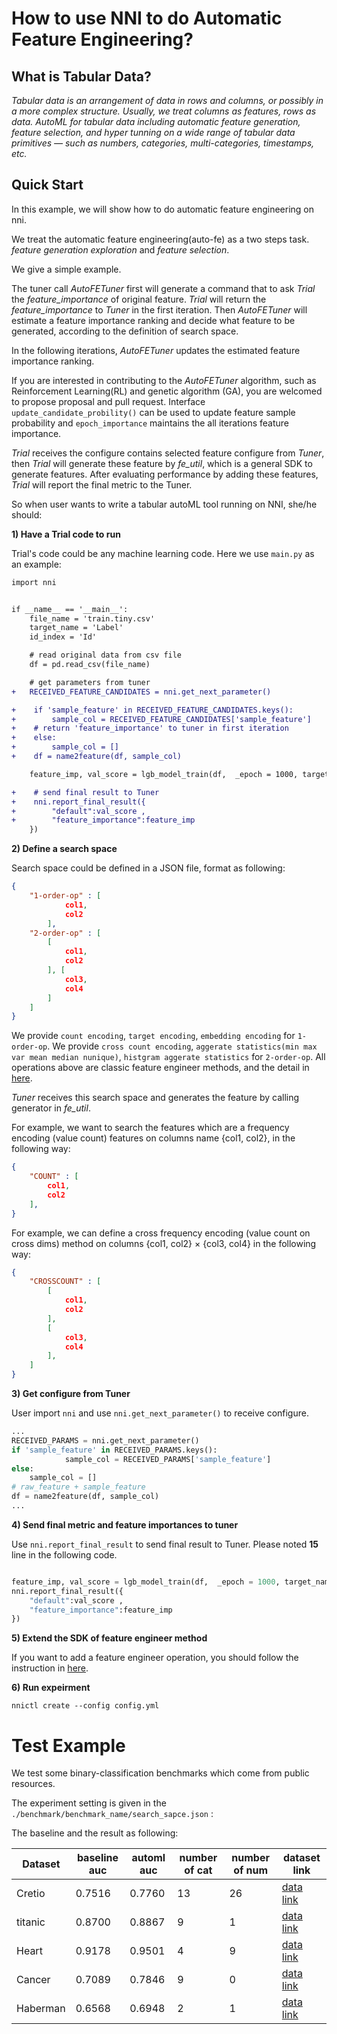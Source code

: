 # How to use NNI to do Automatic Feature Engineering?

## What is Tabular Data?

*Tabular data is an arrangement of data in rows and columns, or possibly in a more complex structure. Usually, we treat columns as features, rows as data. AutoML for tabular data including automatic feature generation, feature selection, and hyper tunning on a wide range of tabular data primitives — such as numbers, categories, multi-categories, timestamps, etc.*

## Quick Start

In this example, we will show how to do automatic feature engineering on nni.

We treat the automatic feature engineering(auto-fe) as a two steps task. *feature generation exploration* and *feature selection*.

We give a simple example.

The tuner call *AutoFETuner* first will generate a command that to ask *Trial* the *feature_importance* of original feature. *Trial* will return the *feature_importance* to *Tuner* in the first iteration. Then *AutoFETuner* will estimate a feature importance ranking and decide what feature to be generated, according to the definition of search space.

In the following iterations, *AutoFETuner* updates the estimated feature importance ranking.

If you are interested in contributing to the *AutoFETuner* algorithm, such as Reinforcement Learning(RL) and genetic algorithm (GA), you are welcomed to propose proposal and pull request.  Interface `update_candidate_probility()` can be used to update feature sample probability and `epoch_importance` maintains the all iterations feature importance.

*Trial* receives the configure contains selected feature configure from *Tuner*, then *Trial* will generate these feature by *fe_util*, which is a general SDK to generate features. After evaluating performance by adding these features, *Trial* will report the final metric to the Tuner.


So when user wants to write a tabular autoML tool running on NNI, she/he should:

**1) Have a Trial code to run**

Trial's code could be any machine learning code. 
Here we use `main.py` as an example:

```diff
import nni


if __name__ == '__main__':
    file_name = 'train.tiny.csv'
    target_name = 'Label'
    id_index = 'Id'

    # read original data from csv file
    df = pd.read_csv(file_name)

    # get parameters from tuner
+   RECEIVED_FEATURE_CANDIDATES = nni.get_next_parameter()

+    if 'sample_feature' in RECEIVED_FEATURE_CANDIDATES.keys():
+        sample_col = RECEIVED_FEATURE_CANDIDATES['sample_feature']
+    # return 'feature_importance' to tuner in first iteration
+    else:
+        sample_col = []
+    df = name2feature(df, sample_col)

    feature_imp, val_score = lgb_model_train(df,  _epoch = 1000, target_name = target_name, id_index = id_index)

+    # send final result to Tuner
+    nni.report_final_result({
+        "default":val_score , 
+        "feature_importance":feature_imp
    })
```

**2) Define a search space**

Search space could be defined in a JSON file, format as following: 

```json
{
    "1-order-op" : [
            col1,
            col2
        ],
    "2-order-op" : [
        [
            col1,
            col2
        ], [
            col3, 
            col4
        ]
    ]
}
```
We provide `count encoding`, `target encoding`, `embedding encoding` for `1-order-op`.
We provide `cross count encoding`, `aggerate statistics(min max var mean median nunique)`, `histgram aggerate statistics` for `2-order-op`.
All operations above are classic feature engineer methods, and the detail in [here](AutoFEOp.md). 

*Tuner* receives this search space and generates the feature by calling generator in *fe_util*.

For example, we want to search the features which are a frequency encoding (value count) features on columns name {col1, col2}, in the following way:

```json
{
    "COUNT" : [
        col1,
        col2
    ],
}
```

For example, we can define a cross frequency encoding (value count on cross dims) method on columns {col1, col2} × {col3, col4} in the following way:

```json
{
    "CROSSCOUNT" : [
        [
            col1,
            col2
        ],
        [
            col3,
            col4
        ],
    ]
}
```

**3) Get configure from Tuner**

User import `nni` and use `nni.get_next_parameter()` to receive configure. 

```python
...
RECEIVED_PARAMS = nni.get_next_parameter()
if 'sample_feature' in RECEIVED_PARAMS.keys():
            sample_col = RECEIVED_PARAMS['sample_feature']
else:
    sample_col = []
# raw_feature + sample_feature
df = name2feature(df, sample_col)
...
```


**4)  Send final metric and feature importances to tuner**

Use `nni.report_final_result` to send final result to Tuner. Please noted **15** line in the following code.

```python

feature_imp, val_score = lgb_model_train(df,  _epoch = 1000, target_name = target_name, id_index = id_index)
nni.report_final_result({
    "default":val_score , 
    "feature_importance":feature_imp
})
```

**5) Extend the SDK of feature engineer method**

If you want to add a feature engineer operation, you should follow the instruction in [here](AutoFEOp.md). 

**6) Run expeirment**

```
nnictl create --config config.yml
```

# Test Example

We test some binary-classification benchmarks which come from public resources.

The experiment setting is given in the `./benchmark/benchmark_name/search_sapce.json` :

The baseline and the result as following:


|  Dataset   | baseline auc  | automl auc| number of cat|  number of num |  dataset link| 
|  ----  | ----  | ----  | ----  |  ----  | ----  | 
| Cretio| 0.7516 | 0.7760 | 13 | 26| [data link](https://labs.criteo.com/category/dataset/) |
| titanic  | 0.8700 | 0.8867 | 9 | 1 |  [data link](https://www.kaggle.com/c/titanic/data) |
| Heart |0.9178| 0.9501| 4 | 9|  [data link](http://archive.ics.uci.edu/ml/datasets/Statlog+%28Heart%29)|
| Cancer |0.7089 | 0.7846 |9 | 0|  [data link](http://archive.ics.uci.edu/ml/datasets/Breast+Cancer)|
| Haberman |0.6568 | 0.6948 | 2 | 1|   [data link](http://archive.ics.uci.edu/ml/machine-learning-databases/haberman/)|

